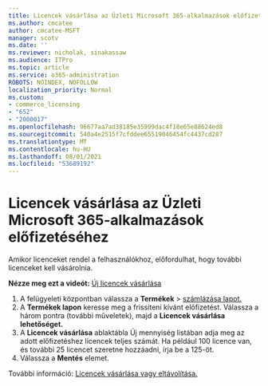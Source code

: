 ```yaml
---
title: Licencek vásárlása az Üzleti Microsoft 365-alkalmazások előfizetéséhez
ms.author: cmcatee
author: cmcatee-MSFT
manager: scotv
ms.date: ''
ms.reviewer: nicholak, sinakassaw
ms.audience: ITPro
ms.topic: article
ms.service: o365-administration
ROBOTS: NOINDEX, NOFOLLOW
localization_priority: Normal
ms.custom:
- commerce_licensing
- "652"
- "2000017"
ms.openlocfilehash: 96677aa7ad38185e35999dac4f18e65e88624ed8
ms.sourcegitcommit: 540a4e2515f7cfddee65519046454fc4437cd287
ms.translationtype: MT
ms.contentlocale: hu-HU
ms.lasthandoff: 08/01/2021
ms.locfileid: "53689192"
---
```

# <a name="how-to-buy-licenses-for-your-microsoft-365-apps-for-business-subscription"></a>Licencek vásárlása az Üzleti Microsoft 365-alkalmazások előfizetéséhez

Amikor licenceket rendel a felhasználókhoz, előfordulhat, hogy további licenceket kell vásárolnia.

**Nézze meg ezt a videót:** [Új licencek vásárlása](https://go.microsoft.com/fwlink/p/?linkid=2154857)
  
1. A felügyeleti központban válassza a **Termékek**  >  [számlázása lapot.](https://go.microsoft.com/fwlink/p/?linkid=842054)
2. A **Termékek lapon** keresse meg a frissíteni kívánt előfizetést. Válassza a három pontra (további műveletek), majd a **Licencek vásárlása lehetőséget.**
3. A **Licencek vásárlása**  ablaktábla Új  mennyiség listában adja meg az adott előfizetéshez licencek teljes számát. Ha például 100 licence van, és további 25 licencet szeretne hozzáadni, írja be a 125-öt.
4. Válassza a **Mentés** elemet.

További információ: [Licencek vásárlása vagy eltávolítása.](/microsoft-365/commerce/licenses/buy-licenses)